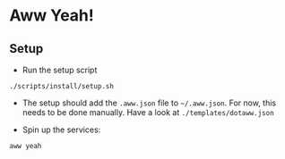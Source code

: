 # Aww Yeah!

## Setup ##

- Run the setup script
```
./scripts/install/setup.sh
```

- The setup should add the `.aww.json` file to `~/.aww.json`. For now, this needs to be done manually. Have a look at `./templates/dotaww.json`  

- Spin up the services:

```
aww yeah
```
